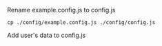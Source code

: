 Rename example.config.js to config.js
```
cp ./config/example.config.js ./config/config.js
```

Add user's data to config.js
